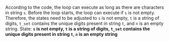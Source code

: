 According to the code, the loop can execute as long as there are characters in string `s`. Before the loop starts, the loop can execute if `s` is not empty. Therefore, the states need to be adjusted to `s` is not empty, `t` is a string of digits, `t_set` contains the unique digits present in string `t`, and `n` is an empty string.
State: **`s` is not empty, `t` is a string of digits, `t_set` contains the unique digits present in string `t`, `n` is an empty string**